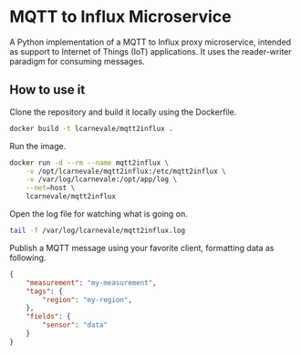 # MQTT to Influx Microservice

A Python implementation of a MQTT to Influx proxy microservice,  intended as support to Internet of Things (IoT) applications. It uses the reader-writer paradigm for consuming messages.

## How to use it
Clone the repository and build it locally using the Dockerfile.
```bash
docker build -t lcarnevale/mqtt2influx .
```

Run the image.
```bash
docker run -d --rm --name mqtt2influx \
    -v /opt/lcarnevale/mqtt2influx:/etc/mqtt2influx \
    -v /var/log/lcarnevale:/opt/app/log \
    --net=host \
    lcarnevale/mqtt2influx
```

Open the log file for watching what is going on.
```bash
tail -f /var/log/lcarnevale/mqtt2influx.log
```

Publish a MQTT message using your favorite client, formatting data as following.
```json
{
    "measurement": "my-measurement",
    "tags": {
        "region": "my-region",
    },
    "fields": {
        "sensor": "data"
    }
}
```